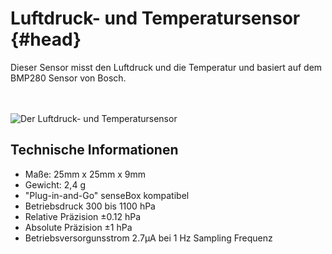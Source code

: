 # Luftdruck- und Temperatursensor {#head}
<div class="description">Dieser Sensor misst den Luftdruck und die Temperatur und basiert auf dem BMP280 Sensor von Bosch. </div>

<div class="line">
    <br>
    <br>
</div>

![Der Luftdruck- und Temperatursensor](https://raw.githubusercontent.com/sensebox/books-v2/home/pictures/bmp%20top.png?token=AUIA517J0LclIvpcdrCCvXqTHxLc9hKQks5bFlLpwA%3D%3D)

## Technische Informationen

* Maße: 25mm x 25mm x 9mm
* Gewicht: 2,4 g
* "Plug-in-and-Go" senseBox kompatibel
* Betriebsdruck 300 bis 1100 hPa
* Relative Präzision ±0.12 hPa
* Absolute Präzision ±1 hPa
* Betriebsversorgunsstrom 2.7μA bei 1 Hz Sampling Frequenz
